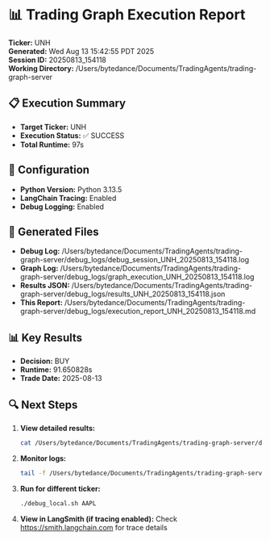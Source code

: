 # 📊 Trading Graph Execution Report

**Ticker:** UNH  
**Generated:** Wed Aug 13 15:42:55 PDT 2025  
**Session ID:** 20250813_154118  
**Working Directory:** /Users/bytedance/Documents/TradingAgents/trading-graph-server

## 📋 Execution Summary

- **Target Ticker:** UNH
- **Execution Status:** ✅ SUCCESS
- **Total Runtime:** 97s

## 🔧 Configuration

- **Python Version:** Python 3.13.5
- **LangChain Tracing:** Enabled
- **Debug Logging:** Enabled

## 📂 Generated Files

- **Debug Log:** /Users/bytedance/Documents/TradingAgents/trading-graph-server/debug_logs/debug_session_UNH_20250813_154118.log
- **Graph Log:** /Users/bytedance/Documents/TradingAgents/trading-graph-server/debug_logs/graph_execution_UNH_20250813_154118.log  
- **Results JSON:** /Users/bytedance/Documents/TradingAgents/trading-graph-server/debug_logs/results_UNH_20250813_154118.json
- **This Report:** /Users/bytedance/Documents/TradingAgents/trading-graph-server/debug_logs/execution_report_UNH_20250813_154118.md

## 📊 Key Results

- **Decision:** BUY
- **Runtime:** 91.650828s
- **Trade Date:** 2025-08-13

## 🔍 Next Steps

1. **View detailed results:**
   ```bash
   cat /Users/bytedance/Documents/TradingAgents/trading-graph-server/debug_logs/results_UNH_20250813_154118.json | jq .
   ```

2. **Monitor logs:**
   ```bash
   tail -f /Users/bytedance/Documents/TradingAgents/trading-graph-server/debug_logs/graph_execution_UNH_20250813_154118.log
   ```

3. **Run for different ticker:**
   ```bash
   ./debug_local.sh AAPL
   ```

4. **View in LangSmith (if tracing enabled):**
   Check https://smith.langchain.com for trace details

